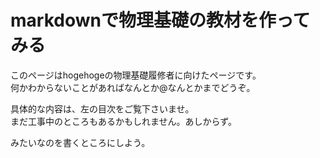 # markdownで物理基礎の教材を作ってみる

このページはhogehogeの物理基礎履修者に向けたページです。  
何かわからないことがあればなんとか@なんとかまでどうぞ。  

具体的な内容は、左の目次をご覧下さいませ。  
まだ工事中のところもあるかもしれません。あしからず。

みたいなのを書くところにしよう。